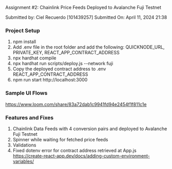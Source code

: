 Assignment #2: Chainlink Price Feeds Deployed to Avalanche Fuji Testnet

Submitted by: Ciel Recuerdo [101439257]
Submitted On: April 11, 2024 21:38

### Project Setup
1. npm install
2. Add .env file in the root folder and add the following:  QUICKNODE_URL, PRIVATE_KEY, REACT_APP_CONTRACT_ADDRESS
3. npx hardhat compile
4. npx hardhat run scripts/deploy.js --network fuji
5. Copy the deployed contract address to .env REACT_APP_CONTRACT_ADDRESS
6. npm run start    http://localhost:3000

### Sample UI Flows
https://www.loom.com/share/83a72dab1c9941fd94e2454f1f811c1e

### Features and Fixes
1. Chainlink Data Feeds with 4 conversion pairs and deployed to Avalanche Fuji Testnet
2. Spinner while waiting for fetched price feeds
3. Validations
4. Fixed dotenv error for contract address retrieved at App.js
https://create-react-app.dev/docs/adding-custom-environment-variables/

